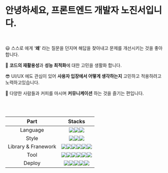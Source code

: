 # 안녕하세요, 프론트엔드 개발자 **노진서**입니다.
<br />

😃   스스로 에게 ‘**왜**’ 라는 질문을 던지며 해답을 찾아내고 문제를 개선시키는 것을 좋아합니다. 

🤗   **코드의 재활용성**과 **성능 최적화**에 대한 고민을 생활화 합니다.

😎   UI/UX 에도 관심이 있어 **사용자 입장에서 어떻게 생각하는지** 고민하고 적용하려고 노력하고있습니다. 

🥳   다양한 사람들과 커피를 마시며 **커뮤니케이션** 하는 것을 즐기는 편입니다.

<!-- <br/>
<br/>

<div align="center">	
 <img align="left" src="https://github-readme-stats.vercel.app/api?username=bennoholik&theme=transparent&show_icons=true"/>	
 <p>	
 <img src="https://github-readme-stats.vercel.app/api/top-langs/?username=bennoholik&theme=transparent&layout=compact&langs_count=8&card_width=200"/>	
</div>	

 -->
<br />
<br />

Part|Stacks|
|:---:|:---:|
|Language|<img src="https://img.shields.io/badge/Python-3776AB?style=for-the-badge&logo=python&logoColor=white"/><img src="https://img.shields.io/badge/JavaScript-F7DF1E?style=for-the-badge&logo=javascript&logoColor=white"/><img src="https://img.shields.io/badge/TypeScript-007ACC?style=for-the-badge&logo=typescript&logoColor=white"/>|
|Style|<img src="https://img.shields.io/badge/styled--components-DB7093?style=for-the-badge&logo=styled-components&logoColor=white"><img src="https://img.shields.io/badge/Tailwind_CSS-38B2AC?style=for-the-badge&logo=tailwind-css&logoColor=white"><img src="https://img.shields.io/badge/MUI-%230081CB.svg?style=for-the-badge&logo=mui&logoColor=white"/>|
|Library & Franework|<img src="https://img.shields.io/badge/React-20232A?style=for-the-badge&logo=react&logoColor=61DAFB)"/><img src="https://img.shields.io/badge/Redux-593D88?style=for-the-badge&logo=redux&logoColor=white" /><img src="https://img.shields.io/badge/Recoil-2E77BC?style=for-the-badge&logo=Recoil&logoColor=white"><img src="https://img.shields.io/badge/React_Router-CA4245?style=for-the-badge&logo=react-router&logoColor=white" /><img src="https://img.shields.io/badge/-React%20Query-FF4154?style=for-the-badge&logo=react%20query&logoColor=white" /><img src="https://img.shields.io/badge/Next-black?style=for-the-badge&logo=next.js&logoColor=white" />|
|Tool|<img src="https://img.shields.io/badge/VSCODE-007ACC?style=for-the-badge&logo=visualstudiocode&logoColor=white"/><img src="https://img.shields.io/badge/Postman-FF6C37?style=for-the-badge&logo=postman&logoColor=white"/><img src="https://img.shields.io/badge/Git-F05032?style=for-the-badge&logo=git&logoColor=white"/><img src="https://img.shields.io/badge/Github-181717?style=for-the-badge&logo=github&logoColor=white"/><img src="https://img.shields.io/badge/Slack-4A154B?style=for-the-badge&logo=slack&logoColor=white"/><img src="https://img.shields.io/badge/Notion-%23000000.svg?style=for-the-badge&logo=notion&logoColor=white" />||
|Deploy| <img src="https://img.shields.io/badge/GitHub%20Actions-0D1117?style=for-the-badge&logo=GitHubActions&logoColor=2088FF"/><img src="https://img.shields.io/badge/AWS%20S3-232F3E?style=for-the-badge&logo=AmazonAWS&logoColor=FF9A00"/><img src="https://img.shields.io/badge/AWS%20CloudFront-232F3E?style=for-the-badge&logo=AmazonAWS&logoColor=FF9A00"/><img src="https://img.shields.io/badge/AWS%20Route%2053-232F3E?style=for-the-badge&logo=AmazonAWS&logoColor=FF9A00"/><img src="https://img.shields.io/badge/vercel-%23000000.svg?style=for-the-badge&logo=vercel&logoColor=whit"/>|

